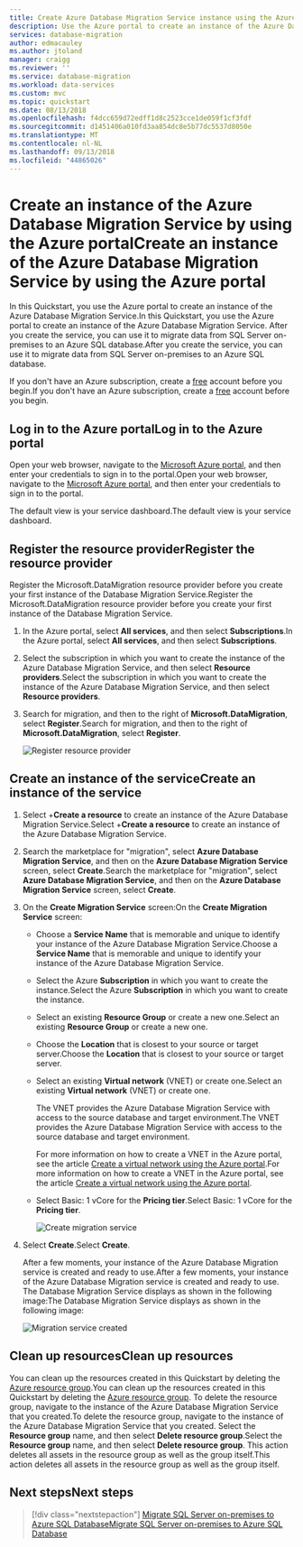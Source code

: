 ```yaml
---
title: Create Azure Database Migration Service instance using the Azure portal | Microsoft Docs
description: Use the Azure portal to create an instance of the Azure Database Migration Service
services: database-migration
author: edmacauley
ms.author: jtoland
manager: craigg
ms.reviewer: ''
ms.service: database-migration
ms.workload: data-services
ms.custom: mvc
ms.topic: quickstart
ms.date: 08/13/2018
ms.openlocfilehash: f4dcc659d72edff1d8c2523cce1de059f1cf3fdf
ms.sourcegitcommit: d1451406a010fd3aa854dc8e5b77dc5537d8050e
ms.translationtype: MT
ms.contentlocale: nl-NL
ms.lasthandoff: 09/13/2018
ms.locfileid: "44865026"
---
```

# <a name="create-an-instance-of-the-azure-database-migration-service-by-using-the-azure-portal"></a><span data-ttu-id="98b1c-103">Create an instance of the Azure Database Migration Service by using the Azure portal</span><span class="sxs-lookup"><span data-stu-id="98b1c-103">Create an instance of the Azure Database Migration Service by using the Azure portal</span></span>
<span data-ttu-id="98b1c-104">In this Quickstart, you use the Azure portal to create an instance of the Azure Database Migration Service.</span><span class="sxs-lookup"><span data-stu-id="98b1c-104">In this Quickstart, you use the Azure portal to create an instance of the Azure Database Migration Service.</span></span>  <span data-ttu-id="98b1c-105">After you create the service, you can use it to migrate data from SQL Server on-premises to an Azure SQL database.</span><span class="sxs-lookup"><span data-stu-id="98b1c-105">After you create the service, you can use it to migrate data from SQL Server on-premises to an Azure SQL database.</span></span>

<span data-ttu-id="98b1c-106">If you don't have an Azure subscription, create a [free](https://azure.microsoft.com/free/) account before you begin.</span><span class="sxs-lookup"><span data-stu-id="98b1c-106">If you don't have an Azure subscription, create a [free](https://azure.microsoft.com/free/) account before you begin.</span></span>

## <a name="log-in-to-the-azure-portal"></a><span data-ttu-id="98b1c-107">Log in to the Azure portal</span><span class="sxs-lookup"><span data-stu-id="98b1c-107">Log in to the Azure portal</span></span>
<span data-ttu-id="98b1c-108">Open your web browser, navigate to the [Microsoft Azure portal](https://portal.azure.com/), and then enter your credentials to sign in to the portal.</span><span class="sxs-lookup"><span data-stu-id="98b1c-108">Open your web browser, navigate to the [Microsoft Azure portal](https://portal.azure.com/), and then enter your credentials to sign in to the portal.</span></span>

<span data-ttu-id="98b1c-109">The default view is your service dashboard.</span><span class="sxs-lookup"><span data-stu-id="98b1c-109">The default view is your service dashboard.</span></span>

## <a name="register-the-resource-provider"></a><span data-ttu-id="98b1c-110">Register the resource provider</span><span class="sxs-lookup"><span data-stu-id="98b1c-110">Register the resource provider</span></span>
<span data-ttu-id="98b1c-111">Register the Microsoft.DataMigration resource provider before you create your first instance of the Database Migration Service.</span><span class="sxs-lookup"><span data-stu-id="98b1c-111">Register the Microsoft.DataMigration resource provider before you create your first instance of the Database Migration Service.</span></span>

1. <span data-ttu-id="98b1c-112">In the Azure portal, select **All services**, and then select **Subscriptions**.</span><span class="sxs-lookup"><span data-stu-id="98b1c-112">In the Azure portal, select **All services**, and then select **Subscriptions**.</span></span>

2. <span data-ttu-id="98b1c-113">Select the subscription in which you want to create the instance of the Azure Database Migration Service, and then select **Resource providers**.</span><span class="sxs-lookup"><span data-stu-id="98b1c-113">Select the subscription in which you want to create the instance of the Azure Database Migration Service, and then select **Resource providers**.</span></span>

3. <span data-ttu-id="98b1c-114">Search for migration, and then to the right of **Microsoft.DataMigration**, select **Register**.</span><span class="sxs-lookup"><span data-stu-id="98b1c-114">Search for migration, and then to the right of **Microsoft.DataMigration**, select **Register**.</span></span>

    ![Register resource provider](media/quickstart-create-data-migration-service-portal/dms-register-provider.png)

## <a name="create-an-instance-of-the-service"></a><span data-ttu-id="98b1c-116">Create an instance of the service</span><span class="sxs-lookup"><span data-stu-id="98b1c-116">Create an instance of the service</span></span>
1. <span data-ttu-id="98b1c-117">Select +**Create a resource** to create an instance of the Azure Database Migration Service.</span><span class="sxs-lookup"><span data-stu-id="98b1c-117">Select +**Create a resource** to create an instance of the Azure Database Migration Service.</span></span>

2. <span data-ttu-id="98b1c-118">Search the marketplace for "migration", select **Azure Database Migration Service**, and then on the **Azure Database Migration Service** screen, select **Create**.</span><span class="sxs-lookup"><span data-stu-id="98b1c-118">Search the marketplace for "migration", select **Azure Database Migration Service**, and then on the **Azure Database Migration Service** screen, select **Create**.</span></span>

3. <span data-ttu-id="98b1c-119">On the **Create Migration Service** screen:</span><span class="sxs-lookup"><span data-stu-id="98b1c-119">On the **Create Migration Service** screen:</span></span> 

    - <span data-ttu-id="98b1c-120">Choose a **Service Name** that is memorable and unique to identify your instance of the Azure Database Migration Service.</span><span class="sxs-lookup"><span data-stu-id="98b1c-120">Choose a **Service Name** that is memorable and unique to identify your instance of the Azure Database Migration Service.</span></span>
    - <span data-ttu-id="98b1c-121">Select the Azure **Subscription** in which you want to create the instance.</span><span class="sxs-lookup"><span data-stu-id="98b1c-121">Select the Azure **Subscription** in which you want to create the instance.</span></span>
    - <span data-ttu-id="98b1c-122">Select an existing **Resource Group** or create a new one.</span><span class="sxs-lookup"><span data-stu-id="98b1c-122">Select an existing **Resource Group** or create a new one.</span></span>
    - <span data-ttu-id="98b1c-123">Choose the **Location** that is closest to your source or target server.</span><span class="sxs-lookup"><span data-stu-id="98b1c-123">Choose the **Location** that is closest to your source or target server.</span></span>
    - <span data-ttu-id="98b1c-124">Select an existing **Virtual network** (VNET) or create one.</span><span class="sxs-lookup"><span data-stu-id="98b1c-124">Select an existing **Virtual network** (VNET) or create one.</span></span>

        <span data-ttu-id="98b1c-125">The VNET provides the Azure Database Migration Service with access to the source database and target environment.</span><span class="sxs-lookup"><span data-stu-id="98b1c-125">The VNET provides the Azure Database Migration Service with access to the source database and target environment.</span></span>

        <span data-ttu-id="98b1c-126">For more information on how to create a VNET in the Azure portal, see the article [Create a virtual network using the Azure portal](https://aka.ms/vnet).</span><span class="sxs-lookup"><span data-stu-id="98b1c-126">For more information on how to create a VNET in the Azure portal, see the article [Create a virtual network using the Azure portal](https://aka.ms/vnet).</span></span>

    - <span data-ttu-id="98b1c-127">Select Basic: 1 vCore for the **Pricing tier**.</span><span class="sxs-lookup"><span data-stu-id="98b1c-127">Select Basic: 1 vCore for the **Pricing tier**.</span></span>

        ![Create migration service](media/quickstart-create-data-migration-service-portal/dms-create-service1.png)

4. <span data-ttu-id="98b1c-129">Select **Create**.</span><span class="sxs-lookup"><span data-stu-id="98b1c-129">Select **Create**.</span></span>

    <span data-ttu-id="98b1c-130">After a few moments, your instance of the Azure Database Migration service is created and ready to use.</span><span class="sxs-lookup"><span data-stu-id="98b1c-130">After a few moments, your instance of the Azure Database Migration service is created and ready to use.</span></span> <span data-ttu-id="98b1c-131">The Database Migration Service displays as shown in the following image:</span><span class="sxs-lookup"><span data-stu-id="98b1c-131">The Database Migration Service displays as shown in the following image:</span></span>

    ![Migration service created](media/quickstart-create-data-migration-service-portal/dms-service-created.png)

## <a name="clean-up-resources"></a><span data-ttu-id="98b1c-133">Clean up resources</span><span class="sxs-lookup"><span data-stu-id="98b1c-133">Clean up resources</span></span>
<span data-ttu-id="98b1c-134">You can clean up the resources created in this Quickstart by deleting the [Azure resource group](../azure-resource-manager/resource-group-overview.md).</span><span class="sxs-lookup"><span data-stu-id="98b1c-134">You can clean up the resources created in this Quickstart by deleting the [Azure resource group](../azure-resource-manager/resource-group-overview.md).</span></span> <span data-ttu-id="98b1c-135">To delete the resource group, navigate to the instance of the Azure Database Migration Service that you created.</span><span class="sxs-lookup"><span data-stu-id="98b1c-135">To delete the resource group, navigate to the instance of the Azure Database Migration Service that you created.</span></span> <span data-ttu-id="98b1c-136">Select the **Resource group** name, and then select **Delete resource group**.</span><span class="sxs-lookup"><span data-stu-id="98b1c-136">Select the **Resource group** name, and then select **Delete resource group**.</span></span> <span data-ttu-id="98b1c-137">This action deletes all assets in the resource group as well as the group itself.</span><span class="sxs-lookup"><span data-stu-id="98b1c-137">This action deletes all assets in the resource group as well as the group itself.</span></span>

## <a name="next-steps"></a><span data-ttu-id="98b1c-138">Next steps</span><span class="sxs-lookup"><span data-stu-id="98b1c-138">Next steps</span></span>
> [!div class="nextstepaction"]
> [<span data-ttu-id="98b1c-139">Migrate SQL Server on-premises to Azure SQL Database</span><span class="sxs-lookup"><span data-stu-id="98b1c-139">Migrate SQL Server on-premises to Azure SQL Database</span></span>](tutorial-sql-server-to-azure-sql.md)